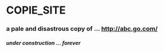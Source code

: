 # COPIE_SITE

### a pale and disastrous copy of ... http://abc.go.com/

##### under construction ... forever

